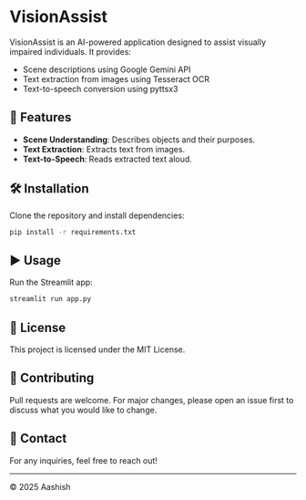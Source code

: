 # VisionAssist

VisionAssist is an AI-powered application designed to assist visually impaired individuals. It provides:
- Scene descriptions using Google Gemini API
- Text extraction from images using Tesseract OCR
- Text-to-speech conversion using pyttsx3

## 🚀 Features
- **Scene Understanding**: Describes objects and their purposes.
- **Text Extraction**: Extracts text from images.
- **Text-to-Speech**: Reads extracted text aloud.

## 🛠 Installation
Clone the repository and install dependencies:
```bash
pip install -r requirements.txt
```

## ▶️ Usage
Run the Streamlit app:
```bash
streamlit run app.py
```

## 📜 License
This project is licensed under the MIT License.

## 🤝 Contributing
Pull requests are welcome. For major changes, please open an issue first to discuss what you would like to change.

## 📧 Contact
For any inquiries, feel free to reach out!

---
© 2025 Aashish
